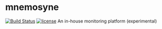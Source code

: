 # mnemosyne
[![Build Status](https://travis-ci.org/jgraichen/mnemosyne.svg?branch=master)](https://travis-ci.org/jgraichen/mnemosyne) [![license](https://img.shields.io/github/license/jgraichen/mnemosyne.svg?maxAge=2592000)](https://github.com/jgraichen/mnemosyne/blob/master/LICENSE)
An in-house monitoring platform (experimental)
